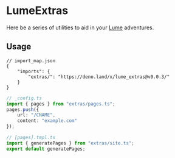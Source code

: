# LumeExtras

Here be a series of utilities to aid in your [Lume](https://lume.land/) adventures.

## Usage

```json5
// import_map.json
{
    "imports": {
        "extras/": "https://deno.land/x/lume_extras@v0.0.3/"
    }
}
```
```ts
// _config.ts
import { pages } from "extras/pages.ts";
pages.push({
    url: "/CNAME",
    content: "example.com"
});

// [pages].tmpl.ts
import { generatePages } from "extras/site.ts";
export default generatePages;
```